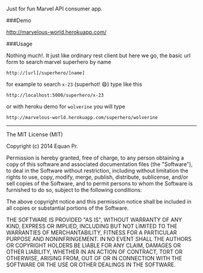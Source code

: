 Just for fun Marvel API consumer app. 

###Demo

http://marvelous-world.herokuapp.com/


###Usage

Nothing much!. It just like ordinary rest client but here we go, the basic url form to search marvel superhero by name

    http://[url]/superhero/[name]

for example to search `x-23` (superhot! :smile:) type like this

	http://localhost:5000/superhero/x-23

or with heroku demo for `wolverine` you will type

	http://marvelous-world.herokuapp.com/superhero/wolverine



----


The MIT License (MIT)

Copyright (c) 2014 Equan Pr.

Permission is hereby granted, free of charge, to any person obtaining a copy of
this software and associated documentation files (the "Software"), to deal in
the Software without restriction, including without limitation the rights to
use, copy, modify, merge, publish, distribute, sublicense, and/or sell copies of
the Software, and to permit persons to whom the Software is furnished to do so,
subject to the following conditions:

The above copyright notice and this permission notice shall be included in all
copies or substantial portions of the Software.

THE SOFTWARE IS PROVIDED "AS IS", WITHOUT WARRANTY OF ANY KIND, EXPRESS OR
IMPLIED, INCLUDING BUT NOT LIMITED TO THE WARRANTIES OF MERCHANTABILITY, FITNESS
FOR A PARTICULAR PURPOSE AND NONINFRINGEMENT. IN NO EVENT SHALL THE AUTHORS OR
COPYRIGHT HOLDERS BE LIABLE FOR ANY CLAIM, DAMAGES OR OTHER LIABILITY, WHETHER
IN AN ACTION OF CONTRACT, TORT OR OTHERWISE, ARISING FROM, OUT OF OR IN
CONNECTION WITH THE SOFTWARE OR THE USE OR OTHER DEALINGS IN THE SOFTWARE.
